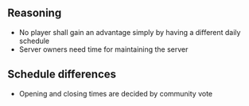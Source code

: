 ## Reasoning
- No player shall gain an advantage simply by having a different daily schedule
- Server owners need time for maintaining the server
## Schedule differences
- Opening and closing times are decided by community vote